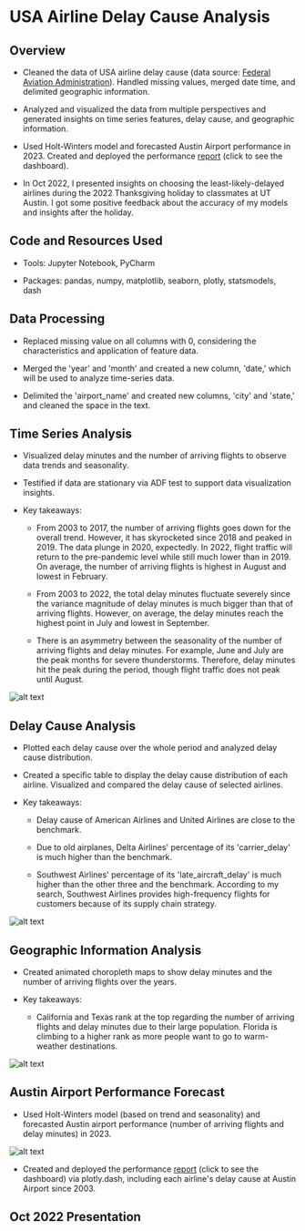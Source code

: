 # USA Airline Delay Cause Analysis

## Overview
- Cleaned the data of USA airline delay cause (data source: [Federal Aviation Administration](https://www.faa.gov/data_research)). Handled missing values, merged date time, and delimited geographic information.

- Analyzed and visualized the data from multiple perspectives and generated insights on time series features, delay cause, and geographic information.
- Used Holt-Winters model and forecasted Austin Airport performance in 2023. Created and deployed the performance [report](https://austin-ariport-delay-cause-dashboard.onrender.com) (click to see the dashboard).

- In Oct 2022, I presented insights on choosing the least-likely-delayed airlines during the 2022 Thanksgiving holiday to classmates at UT Austin. I got some positive feedback about the accuracy of my models and insights after the holiday.

## Code and Resources Used
- Tools: Jupyter Notebook, PyCharm<br>

- Packages: pandas, numpy, matplotlib, seaborn, plotly, statsmodels, dash

## Data Processing
- Replaced missing value on all columns with 0, considering the characteristics and application of feature data.

- Merged the 'year' and 'month' and created a new column, 'date,' which will be used to analyze time-series data.

- Delimited the 'airport_name' and created new columns, 'city' and 'state,' and cleaned the space in the text.

## Time Series Analysis
- Visualized delay minutes and the number of arriving flights to observe data trends and seasonality.

- Testified if data are stationary via ADF test to support data visualization insights.

- Key takeaways:
  - From 2003 to 2017, the number of arriving flights goes down for the overall trend. However, it has skyrocketed since 2018 and peaked in 2019. The data plunge in 2020, expectedly. In 2022, flight traffic will return to the pre-pandemic level while still much lower than in 2019. On average, the number of arriving flights is highest in August and lowest in February.

  - From 2003 to 2022, the total delay minutes fluctuate severely since the variance magnitude of delay minutes is much bigger than that of arriving flights. However, on average, the delay minutes reach the highest point in July and lowest in September.

  - There is an asymmetry between the seasonality of the number of arriving flights and delay minutes. For example, June and July are the peak months for severe thunderstorms. Therefore, delay minutes hit the peak during the period, though flight traffic does not peak until August.

![alt text](https://github.com/Doravado/usa_airline_delay_cause/blob/main/image/delay%20minutes%20over%20years.png)

## Delay Cause Analysis
- Plotted each delay cause over the whole period and analyzed delay cause distribution.

- Created a specific table to display the delay cause distribution of each airline. Visualized and compared the delay cause of selected airlines.

- Key takeaways:
  - Delay cause of American Airlines and United Airlines are close to the benchmark.

  - Due to old airplanes, Delta Airlines' percentage of its 'carrier_delay' is much higher than the benchmark.  

  - Southwest Airlines' percentage of its 'late_aircraft_delay' is much higher than the other three and the benchmark. According to my search, Southwest Airlines provides high-frequency flights for customers because of its supply chain strategy.

![alt text](https://github.com/Doravado/usa_airline_delay_cause/blob/main/image/delay%20cause%20over%20years.png)

## Geographic Information Analysis
- Created animated choropleth maps to show delay minutes and the number of arriving flights over the years.

- Key takeaways:
  - California and Texas rank at the top regarding the number of arriving flights and delay minutes due to their large population. Florida is climbing to a higher rank as more people want to go to warm-weather destinations.

![alt text](https://github.com/Doravado/usa_airline_delay_cause/blob/main/image/animated_choropleth_map.gif)

## Austin Airport Performance Forecast
- Used Holt-Winters model (based on trend and seasonality) and forecasted Austin airport performance (number of arriving flights and delay minutes) in 2023.

![alt text](https://github.com/Doravado/usa_airline_delay_cause/blob/main/image/delay%20minutes%20forecast.png)

- Created and deployed the performance [report](https://austin-ariport-delay-cause-dashboard.onrender.com) (click to see the dashboard) via plotly.dash, including each airline's delay cause at Austin Airport since 2003.

## Oct 2022 Presentation
